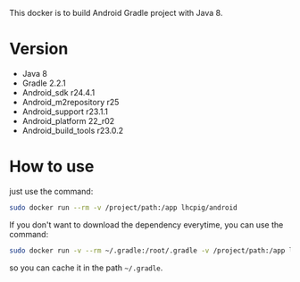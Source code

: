 This docker is to build Android Gradle project with Java 8.

# Version
- Java 8
- Gradle 2.2.1
- Android_sdk r24.4.1
- Android_m2repository r25
- Android_support r23.1.1
- Android_platform 22_r02
- Android_build_tools r23.0.2

# How to use

just use the command:
```bash
sudo docker run --rm -v /project/path:/app lhcpig/android
```

If you don't want to download the dependency everytime, you can use the command:
```bash
sudo docker run -v --rm ~/.gradle:/root/.gradle -v /project/path:/app lhcpig/android
```
so you can cache it in the path `~/.gradle`.

